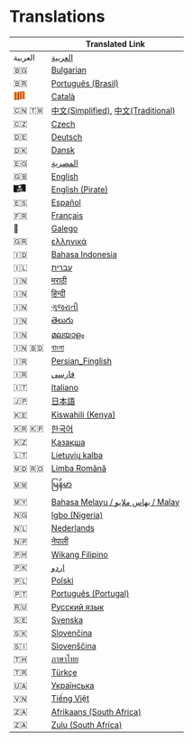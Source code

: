 # Translations

|  | Translated Link |
| --- | --- |
| العربية | [العربية](README.ar.md) |
| 🇧🇬 | [Bulgarian](translations/README.bg.md) |
| 🇧🇷 | [Português (Brasil)](README.pt_br.md) |
| <img src="../assets/catalan1.png" width="22"> | [Català](README.ca.md) |
| 🇨🇳 🇹🇼 | [中文(Simplified)](README.chs.md), [中文(Traditional)](README.cht.md) |
| 🇨🇿 | [Czech](README.cs.md) |
| 🇩🇪  | [Deutsch](README.de.md) |
| 🇩🇰 | [Dansk](README.da.md) |
| 🇪🇬 | [المصرية](README.eg.md) |
| :uk: | [English](../README.md) |
| <img src="../assets/pirate.png" width="22"> | [English (Pirate)](README.en-pirate.md) |
| 🇪🇸 | [Español](README.es.md) |
| 🇫🇷 | [Français](README.fr.md) |
| 🏴󠁥󠁳󠁧󠁡󠁿 | [Galego](README.gl.md) |
| 🇬🇷 | [ελληνικά](README.gr.md) |
| 🇮🇩 | [Bahasa Indonesia](README.id.md) |
| 🇮🇱 | [עברית](README.hb.md) |
| 🇮🇳 | [मराठी](README.mr.md) |
| 🇮🇳 | [हिन्दी](README.hi.md) |
| 🇮🇳 | [ગુજરાતી](README.guj.md) |
| 🇮🇳 | [తెలుగు](README.te.md) |
| 🇮🇳 | [മലയാളം](README.ml.md) |
| 🇮🇳 🇧🇩 | [বাংলা](README.bn.md) |
| 🇮🇷 | [Persian_Finglish](README.fa.en.md) |
| 🇮🇷 | [فارسی](README.fa.md) |
| 🇮🇹 | [Italiano](README.it.md)
| 🇯🇵 | [日本語](README.ja.md) |
| 🇰🇪 | [Kiswahili (Kenya)](README.kws.md) |
| 🇰🇷 🇰🇵 | [한국어](README.ko.md) |
| 🇰🇿 | [Қазақша](README.kz.md) |
| 🇱🇹 | [Lietuvių kalba](README.lt.md) |
| 🇲🇩 🇷🇴 | [Limba Română](README.ro.md) |
| 🇲🇲 | [မြန်မာ](README.mm_unicode.md) |
| 🇲🇾 | [Bahasa Melayu / بهاس ملايو‎ / Malay](README.my.md) |
| 🇳🇬 | [Igbo (Nigeria)](README.igb.md) 
| 🇳🇱 | [Nederlands](README.nl.md) |
| 🇳🇵 | [नेपाली](README.np.md) |
| 🇵🇭 | [Wikang Filipino](README.tl.md) |
| 🇵🇰 | [اردو](README.ur.md) |
| 🇵🇱 | [Polski](README.pl.md) |
| 🇵🇹 | [Português (Portugal)](README.pt-pt.md) |
| 🇷🇺 | [Русский язык](README.ru.md) |
| 🇸🇪 | [Svenska](README.se.md) |
| :slovakia: | [Slovenčina](README.slk.md) |
| :slovenia: | [Slovenščina](README.sl.md) |
| 🇹🇭 | [ภาษาไทย](README.th.md) |
| 🇹🇷 | [Türkçe](README.tr.md) |
| 🇺🇦 | [Українська](README.ua.md) |
| 🇻🇳 | [Tiếng Việt](README.vn.md) |
| 🇿🇦 | [Afrikaans (South Africa)](README.afk.md) |
| 🇿🇦 | [Zulu (South Africa)](README.zul.md) |


